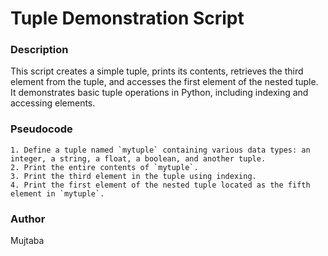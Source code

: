# **Tuple Demonstration Script**  

### Description

This script creates a simple tuple, prints its contents, retrieves the third element from the tuple, and accesses the first element of the nested tuple. It demonstrates basic tuple operations in Python, including indexing and accessing elements.

### Pseudocode

    1. Define a tuple named `mytuple` containing various data types: an integer, a string, a float, a boolean, and another tuple.
    2. Print the entire contents of `mytuple`.
    3. Print the third element in the tuple using indexing.
    4. Print the first element of the nested tuple located as the fifth element in `mytuple`.

### Author

Mujtaba